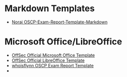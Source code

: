 # Markdown Templates
* [Noraj OSCP-Exam-Report-Template-Markdown](https://github.com/noraj/OSCP-Exam-Report-Template-Markdown)

# Microsoft Office/LibreOffice
* [OffSec Official Microsoft Office Template](https://www.offsec.com/pwk-online/OSCP-Exam-Report.docx)
* [OffSec Official LibreOffice Template](https://www.offsec.com/pwk-online/OSCP-Exam-Report.odt)
* [whoisflynn OSCP Exam Report Template](https://github.com/whoisflynn/OSCP-Exam-Report-Template)
* 